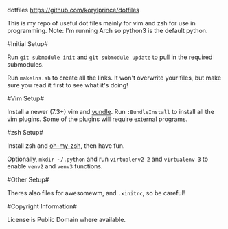 dotfiles
<https://github.com/korylprince/dotfiles>

This is my repo of useful dot files mainly for vim and zsh for use in programming. Note: I'm running Arch so python3 is the default python.

#Initial Setup#

Run `git submodule init` and `git submodule update` to pull in the required submodules.

Run `makelns.sh` to create all the links. It won't overwrite your files, but make sure you read it first to see what it's doing!

#Vim Setup#

Install a newer (7.3+) vim and [vundle](https://github.com/gmarik/vundle). Run `:BundleInstall` to install all the vim plugins. Some of the plugins will require external programs.

#zsh Setup#

Install zsh and [oh-my-zsh](https://github.com/robbyrussell/oh-my-zsh), then have fun.

Optionally, `mkdir ~/.python` and run `virtualenv2 2` and `virtualenv 3` to enable `venv2` and `venv3` functions.

#Other Setup#

Theres also files for awesomewm, and `.xinitrc`, so be careful!

#Copyright Information#

License is Public Domain where available.
